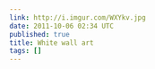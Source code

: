 ```yaml
---
link: http://i.imgur.com/WXYkv.jpg
date: 2011-10-06 02:34 UTC
published: true
title: White wall art
tags: []
---
```



